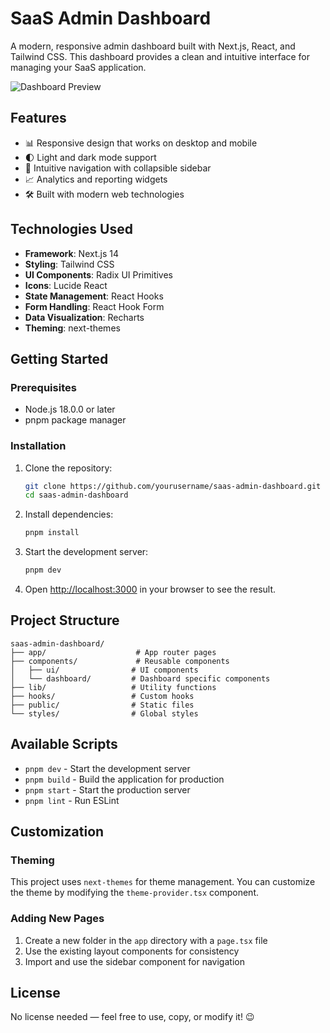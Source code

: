 # SaaS Admin Dashboard

A modern, responsive admin dashboard built with Next.js, React, and Tailwind CSS. This dashboard provides a clean and intuitive interface for managing your SaaS application.

![Dashboard Preview](/public/screenshot.png)

## Features

- 📊 Responsive design that works on desktop and mobile
- 🌓 Light and dark mode support
- 🧭 Intuitive navigation with collapsible sidebar
- 📈 Analytics and reporting widgets
- 🛠️ Built with modern web technologies

## Technologies Used

- **Framework**: Next.js 14
- **Styling**: Tailwind CSS
- **UI Components**: Radix UI Primitives
- **Icons**: Lucide React
- **State Management**: React Hooks
- **Form Handling**: React Hook Form
- **Data Visualization**: Recharts
- **Theming**: next-themes

## Getting Started

### Prerequisites

- Node.js 18.0.0 or later
- pnpm package manager

### Installation

1. Clone the repository:
   ```bash
   git clone https://github.com/yourusername/saas-admin-dashboard.git
   cd saas-admin-dashboard
   ```

2. Install dependencies:
   ```bash
   pnpm install
   ```

3. Start the development server:
   ```bash
   pnpm dev
   ```

4. Open [http://localhost:3000](http://localhost:3000) in your browser to see the result.

## Project Structure

```
saas-admin-dashboard/
├── app/                    # App router pages
├── components/             # Reusable components
│   ├── ui/                # UI components
│   └── dashboard/         # Dashboard specific components
├── lib/                   # Utility functions
├── hooks/                 # Custom hooks
├── public/                # Static files
└── styles/                # Global styles
```

## Available Scripts

- `pnpm dev` - Start the development server
- `pnpm build` - Build the application for production
- `pnpm start` - Start the production server
- `pnpm lint` - Run ESLint

## Customization

### Theming

This project uses `next-themes` for theme management. You can customize the theme by modifying the `theme-provider.tsx` component.

### Adding New Pages

1. Create a new folder in the `app` directory with a `page.tsx` file
2. Use the existing layout components for consistency
3. Import and use the sidebar component for navigation

## License
No license needed — feel free to use, copy, or modify it! 😉
